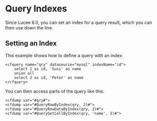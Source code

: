 <!--
{
  "title": "Query Indexes",
  "id": "query-indexes",
  "since": "6.0",
  "description": "Learn how to set and use indexes for query results in Lucee. This guide demonstrates how to define a query with an index and access parts of the query using the index.",
  "keywords": [
    "query",
    "indexes",
    "cfquery"
  ]
}
-->

# Query Indexes

Since Lucee 6.0, you can set an index for a query result, which you can then use down the line.

## Setting an Index

This example shows how to define a query with an index:

```lucee
<cfquery name="qry" datasource="mysql" indexName="id">
    select 1 as id, 'Susi' as name
    union all
    select 2 as id, 'Peter' as name
</cfquery>
```

You can then access parts of the query like this:

```lucee
<cfdump var="#qry#">
<cfdump var="#QueryRowByIndex(qry, 2)#">
<cfdump var="#QueryRowDataByIndex(qry, 2)#">
<cfdump var="#QueryGetCellByIndex(qry, 'name', 2)#">
```

